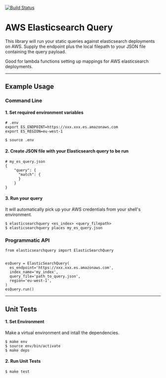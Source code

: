 [![Build Status](https://travis-ci.org/techjacker/elasticsearchquery.svg?branch=master)](https://travis-ci.org/techjacker/elasticsearchquery)

# AWS Elasticsearch Query

This library will run your static queries against elasticsearch deployments on AWS. Supply the endpoint plus the local filepath to your JSON file containing the query payload.

Good for lambda functions setting up mappings for AWS elasticsearch deployments.

-----------------------------------------------------------

## Example Usage

### Command Line

#### 1. Set required environment variables
```Shell
# .env
export ES_ENDPOINT=https://xxx.xxx.es.amazonaws.com
export ES_REGION=eu-west-1
```

```Shell
$ source .env
```


#### 2. Create JSON file with your Elasticsearch query to be run
```Shell
# my_es_query.json
{
	"query": {
	  "match": {
	  }
	}
}
```

#### 3. Run your query
It will automatically pick up your AWS credentials from your shell's environment.
```Shell
$ elasticsearchquery <es_index> <query_filepath>
$ elasticsearchquery places my_es_query.json
```


### Programmatic API

```
from elasticsearchquery import ElasticSearchQuery


esQuery = ElasticSearchQuery(
  es_endpoint='https://xxx.xxx.es.amazonaws.com',
  index_name='my_index',
  query_file='path_to_query.json',
  region='eu-west-1',
)
esQuery.run()
```
-----------------------------------------------------------
## Unit Tests

#### 1. Set Environment
Make a virtual environment and intall the dependencies.
```
$ make env
$ source env/bin/activate
$ make deps
```

#### 2. Run Unit Tests
```
$ make test
```

